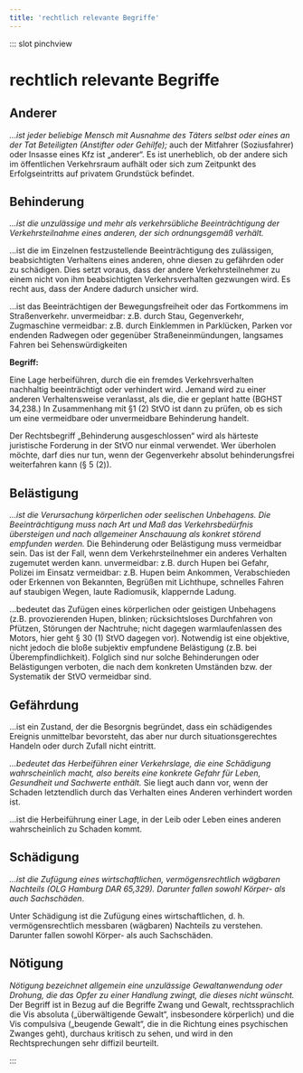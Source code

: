 ```yaml
---
title: 'rechtlich relevante Begriffe'
---
```


::: slot pinchview

<infoBox>

# rechtlich relevante Begriffe

</infoBox>

## Anderer

*...ist jeder beliebige Mensch mit Ausnahme des Täters selbst oder eines an der Tat Beteiligten (Anstifter oder Gehilfe);* auch der Mitfahrer (Soziusfahrer) oder Insasse eines Kfz ist „anderer“. Es ist unerheblich, ob der andere sich im öffentlichen Verkehrsraum aufhält oder sich zum Zeitpunkt des Erfolgseintritts auf privatem Grundstück befindet.

## Behinderung

*...ist die unzulässige und mehr als verkehrsübliche Beeinträchtigung der Verkehrsteilnahme eines anderen, der sich ordnungsgemäß verhält.*

...ist die im Einzelnen festzustellende Beeinträchtigung des zulässigen, beabsichtigten Verhaltens eines anderen, ohne diesen zu gefährden oder zu schädigen. Dies setzt voraus, dass der andere Verkehrsteilnehmer zu einem nicht von ihm beabsichtigten Verkehrsverhalten gezwungen wird. Es recht aus, dass der Andere dadurch unsicher wird.

...ist das Beeinträchtigen der Bewegungsfreiheit oder das Fortkommens im Straßenverkehr.
unvermeidbar: z.B. durch Stau, Gegenverkehr, Zugmaschine
vermeidbar: z.B. durch Einklemmen in Parklücken, Parken vor endenden Radwegen oder gegenüber Straßeneinmündungen, langsames Fahren bei Sehenswürdigkeiten

**Begriff:**

Eine Lage herbeiführen, durch die ein fremdes Verkehrsverhalten nachhaltig beeinträchtigt oder verhindert wird. Jemand wird zu einer anderen Verhaltensweise veranlasst, als die, die er geplant hatte (BGHST 34,238.)
In Zusammenhang mit §1 (2) StVO ist dann zu prüfen, ob es sich um eine vermeidbare oder unvermeidbare Behinderung handelt.

Der Rechtsbegriff „Behinderung ausgeschlossen“ wird als härteste juristische Forderung in der StVO nur einmal verwendet. Wer überholen möchte, darf dies nur tun, wenn der Gegenverkehr absolut behinderungsfrei weiterfahren kann (§ 5 (2)).

## Belästigung

*...ist die Verursachung körperlichen oder seelischen Unbehagens.
Die Beeinträchtigung muss nach Art und Maß das Verkehrsbedürfnis übersteigen und nach allgemeiner Anschauung als konkret störend empfunden werden.* 
Die Behinderung oder Belästigung muss vermeidbar sein. Das ist der Fall, wenn dem Verkehrsteilnehmer ein anderes Verhalten zugemutet werden kann.
unvermeidbar: z.B. durch Hupen bei Gefahr, Polizei im Einsatz
vermeidbar: z.B. Hupen beim Ankommen, Verabschieden oder Erkennen von Bekannten, Begrüßen mit Lichthupe, schnelles Fahren auf staubigen Wegen, laute Radiomusik, klappernde Ladung.

...bedeutet das Zufügen eines körperlichen oder geistigen Unbehagens (z.B. provozierenden Hupen, blinken; rücksichtsloses Durchfahren von Pfützen, Störungen der Nachtruhe; nicht dagegen warmlaufenlassen des Motors, hier geht § 30 (1) StVO dagegen vor). Notwendig ist eine objektive, nicht jedoch die bloße subjektiv empfundene Belästigung (z.B. bei Überempfindlichkeit). Folglich sind nur solche Behinderungen oder Belästigungen verboten, die nach dem konkreten Umständen bzw. der Systematik der StVO vermeidbar sind.

## Gefährdung

...ist ein Zustand, der die Besorgnis begründet, dass ein schädigendes Ereignis unmittelbar bevorsteht, das aber nur durch situationsgerechtes Handeln oder durch Zufall nicht eintritt.

*...bedeutet das Herbeiführen einer Verkehrslage, die eine Schädigung wahrscheinlich macht, also bereits eine konkrete Gefahr für Leben, Gesundheit und Sachwerte enthält.*
Sie liegt auch dann vor, wenn der Schaden letztendlich durch das Verhalten eines Anderen verhindert worden ist.

...ist die Herbeiführung einer Lage, in der Leib oder Leben eines anderen wahrscheinlich zu Schaden kommt.

## Schädigung

*...ist die Zufügung eines wirtschaftlichen, vermögensrechtlich wägbaren Nachteils (OLG Hamburg DAR 65,329). Darunter fallen sowohl Körper- als auch Sachschäden*.

Unter Schädigung ist die Zufügung eines wirtschaftlichen, d. h. vermögensrechtlich messbaren (wägbaren) Nachteils zu verstehen. Darunter fallen sowohl Körper- als auch Sachschäden. 

## Nötigung

*Nötigung bezeichnet allgemein eine unzulässige Gewaltanwendung oder Drohung, die das Opfer zu einer Handlung zwingt, die dieses nicht wünscht.* Der Begriff ist in Bezug auf die Begriffe Zwang und Gewalt, rechtssprachlich die Vis absoluta („überwältigende Gewalt“, insbesondere körperlich) und die Vis compulsiva („beugende Gewalt“, die in die Richtung eines psychischen Zwanges geht), durchaus kritisch zu sehen, und wird in den Rechtsprechungen sehr diffizil beurteilt.

:::

<pinchView />